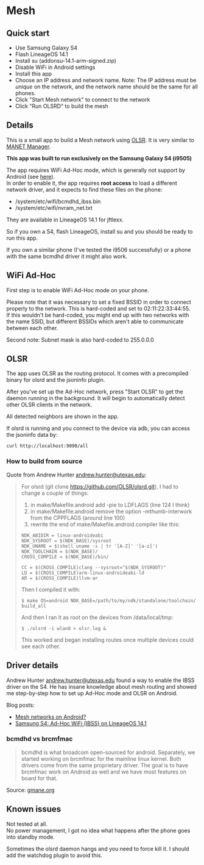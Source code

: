 # Mesh

## Quick start

* Use Samsung Galaxy S4
* Flash LineageOS 14.1
* Install su (addonsu-14.1-arm-signed.zip)
* Disable WiFi in Android settings
* Install this app
* Choose an IP address and network name. Note: The IP address must be *unique* on the network, and the network name should be the same for all phones.
* Click "Start Mesh network" to connect to the network
* Click "Run OLSRD" to build the mesh

## Details

This is a small app to build a Mesh network using [OLSR](https://en.wikipedia.org/wiki/Optimized_Link_State_Routing_Protocol).
It is very similar to [MANET Manager](https://play.google.com/store/apps/details?id=org.span).

**This app was built to run exclusively on the Samsung Galaxy S4 (i9505)**

The app requires WiFi Ad-Hoc mode, which is generally not support by Android (see [here](https://issuetracker.google.com/issues/36904180)).  
In order to enable it, the app requires **root access** to load a different network driver, and it expects to find these files on the phone:

* /system/etc/wifi/bcmdhd_ibss.bin
* /system/etc/wifi/nvram_net.txt

They are available in LineageOS 14.1 for jftlexx.

So if you own a S4, flash LineageOS, install su and you should be ready to run this app.

If you own a similar phone (I've tested the i9506 successfully) or a phone with the same bcmdhd driver it might also work.

## WiFi Ad-Hoc

First step is to enable WiFi Ad-Hoc mode on your phone.

Please note that it was necessary to set a fixed BSSID in order to connect properly to the network.
This is hard-coded and set to 02:11:22:33:44:55.  
If this wouldn't be hard-coded, you might end up with two networks with the name SSID, but different BSSIDs which aren't able to communicate between each other.

Second note: Subnet mask is also hard-coded to 255.0.0.0

## OLSR

The app uses OLSR as the routing protocol.
It comes with a precompiled binary for olsrd and the jsoninfo plugin.

After you've set up the Ad-Hoc network, press "Start OLSR" to get the daemon running in the background.
It will begin to automatically detect other OLSR clients in the network.

All detected neighbors are shown in the app.

If olsrd is running and you connect to the device via adb, you can access the jsoninfo data by:

```
curl http://localhost:9090/all
```

### How to build from source

Quote from Andrew Hunter <andrew.hunter@utexas.edu>: 

> For olsrd (git clone https://github.com/OLSR/olsrd.git), I had to change a couple of things:
>
> 1. in make/Makefile.android add -pie to LDFLAGS (line 124 I think)
> 2. in make/Makefile.android remove the option -mthumb-interwork from the CPPFLAGS (around line 100)
> 3. rewrite the end of make/Makefile.android.compiler like this:
> 
> ```
> NDK_ABIDIR = linux-androideabi
> NDK_SYSROOT = $(NDK_BASE)/sysroot
> NDK_UNAME = $(shell uname -s | tr '[A-Z]' '[a-z]')
> NDK_TOOLCHAIN = $(NDK_BASE)/
> CROSS_COMPILE = $(NDK_BASE)/bin/
>  
> CC = $(CROSS_COMPILE)clang --sysroot="$(NDK_SYSROOT)"
> LD = $(CROSS_COMPILE)arm-linux-androideabi-ld
> AR = $(CROSS_COMPILE)llvm-ar
> ```
> 
> Then I compiled it with:
> 
> ```
> $ make OS=android NDK_BASE=/path/to/my/ndk/standalone/toolchain/ build_all
> ```
> 
> And then I ran it as root on the devices from /data/local/tmp:
> 
> ```
> $ ./olsrd -i wlan0 > olsr.log &
> ```
> 
> This worked and began installing routes once multiple devices could see each other.

## Driver details

Andrew Hunter <andrew.hunter@utexas.edu> found a way to enable the IBSS driver on the S4.
He has insane knowledge about mesh routing and showed me step-by-step how to set up Ad-Hoc mode and OLSR on Android.

Blog posts:

* [Mesh networks on Android?](http://andreas-mausch.de/blog/2017/07/20/mesh-networks-on-android.html)
* [Samsung S4: Ad-Hoc WiFi (IBSS) on LineageOS 14.1](http://andreas-mausch.de/blog/2017/12/11/samsung-s4-adhoc-on-lineage14.1.html)

### bcmdhd vs brcmfmac

> bcmdhd is what broadcom open-sourced for android. Separately, we started 
  working on brcmfmac for the mainline linux kernel. Both drivers come 
  from the same proprietary driver. The goal is to have brcmfmac work on 
  Android as well and we have most features on board for that.

Source: [gmane.org](http://thread.gmane.org/gmane.linux.kernel.wireless.general/107344)

## Known issues

Not tested at all.  
No power management, I got no idea what happens after the phone goes into standby mode.

Sometimes the olsrd daemon hangs and you need to force kill it. I should add the watchdog plugin to avoid this.
